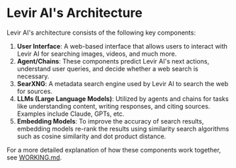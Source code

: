 # Levir AI's Architecture

Levir AI's architecture consists of the following key components:

1. **User Interface**: A web-based interface that allows users to interact with Levir AI for searching images, videos, and much more.
2. **Agent/Chains**: These components predict Levir AI's next actions, understand user queries, and decide whether a web search is necessary.
3. **SearXNG**: A metadata search engine used by Levir AI to search the web for sources.
4. **LLMs (Large Language Models)**: Utilized by agents and chains for tasks like understanding content, writing responses, and citing sources. Examples include Claude, GPTs, etc.
5. **Embedding Models**: To improve the accuracy of search results, embedding models re-rank the results using similarity search algorithms such as cosine similarity and dot product distance.

For a more detailed explanation of how these components work together, see [WORKING.md](https://github.com/alvarodeprada/Levir-AI/tree/master/docs/architecture/WORKING.md).

